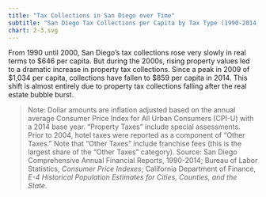 ```yaml
---
title: "Tax Collections in San Diego over Time"
subtitle: "San Diego Tax Collections per Capita by Tax Type (1990-2014, in 2014 Dollars)"
chart: 2-3.svg
---
```

From 1990 until 2000, San Diego’s tax collections rose very slowly in real terms to $646 per capita. But during the 2000s, rising property values led to a dramatic increase in property tax collections. Since a peak in 2009 of $1,034 per capita, collections have fallen to $859 per capita in 2014. This shift is almost entirely due to property tax collections falling after the real estate bubble burst.

> Note: Dollar amounts are inflation adjusted based on the annual average Consumer Price Index for All Urban Consumers (CPI-U) with a 2014 base year. “Property Taxes” include special assessments. Prior to 2004, hotel taxes were reported as a component of “Other Taxes.” Note that “Other Taxes” include franchise fees (this is the largest share of the “Other Taxes” category).
> Source: San Diego Comprehensive Annual Financial Reports, 1990-2014; Bureau of Labor Statistics, *Consumer Price Indexes*; California Department of Finance, *E-4 Historical Population Estimates for Cities, Counties, and the State*.
